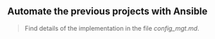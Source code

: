 ## Automate the previous projects with Ansible

> Find details of the implementation in the file *config_mgt.md*.   
 
       
 
  
